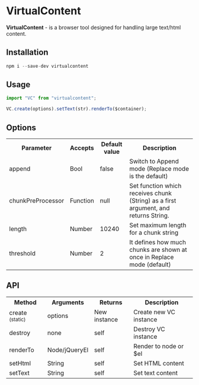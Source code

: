 # VirtualContent

**VirtualContent** - is a browser tool designed for handling large text/html content.

## Installation
```javascript
npm i --save-dev virtualcontent
```

## Usage
```javascript
import "VC" from "virtualcontent";

VC.create(options).setText(str).renderTo($container);
```

## Options
<table>
    <tr>
    	<th>Parameter</th><th>Accepts</th><th>Default value</th><th>Description</th>
    </tr>
    <tr>
    	<td>append</sup></td><td>Bool</td><td>false</td><td>Switch to Append mode (Replace mode is the default)</td>
    </tr>
    <tr>
    	<td>chunkPreProcessor</td><td>Function</td><td>null</td><td>Set function which receives chunk (String) as a first argument, and returns String.</td>
    </tr>
    <tr>
    	<td>length</td><td>Number</td><td>10240</td><td>Set maximum length for a chunk string</td>
    </tr>
    <tr>
      <td>threshold</td><td>Number</td><td>2</td><td>It defines how much chunks are shown at once in Replace mode (default)</td>
    </tr>
</table>


## API
<table>
    <tr>
    	<th>Method</th><th>Arguments</th><th>Returns</th><th>Description</th>
    </tr>
    <tr>
    	<td>create <sup>(static)</sup></td><td>options</td><td>New instance</td><td>Create new VC instance</td>
    </tr>
    <tr>
    	<td>destroy</td><td>none</td><td>self</td><td>Destroy VC instance</td>
    </tr>
    <tr>
    	<td>renderTo</td><td>Node/jQueryEl</td><td>self</td><td>Render to node or $el</td>
    </tr>
    <tr>
    	<td>setHtml</td><td>String</td><td>self</td><td>Set HTML content</td>
    </tr>
    <tr>
    	<td>setText</td><td>String</td><td>self</td><td>Set text content</td>
    </tr>
</table>
